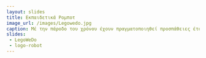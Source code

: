 ```yaml
---
layout: slides
title: Εκπαιδετικά Ρομποτ
image_url: /images/Legowedo.jpg
caption: Μέ την πάροδο του χρόνου έχουν πραγματοποιηθεί προσπάθειες έτσι ώστε, τα ρομπότ εκτός από μηχανές που χρησιμοποιούνται μόνο από ειδικούς, να μετατραπούν σε ένα επιπλέον μαθησιακό εργαλείο για τους μαθητές.
slides:
 - LegoWeDo
 - logo-robot
---
```



